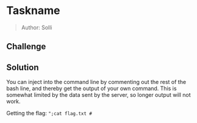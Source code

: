 # Taskname
> Author: Solli

## Challenge

## Solution

You can inject into the command line by commenting out the rest of the bash line, and thereby get the output of your own command.
This is somewhat limited by the data sent by the server, so longer output will not work.

Getting the flag:
`";cat flag.txt #`

